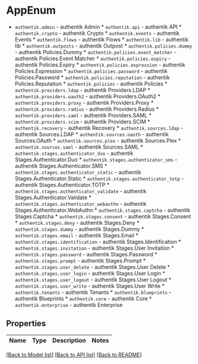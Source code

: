 # AppEnum

* `authentik.admin` - authentik Admin * `authentik.api` - authentik API * `authentik.crypto` - authentik Crypto * `authentik.events` - authentik Events * `authentik.flows` - authentik Flows * `authentik.lib` - authentik lib * `authentik.outposts` - authentik Outpost * `authentik.policies.dummy` - authentik Policies.Dummy * `authentik.policies.event_matcher` - authentik Policies.Event Matcher * `authentik.policies.expiry` - authentik Policies.Expiry * `authentik.policies.expression` - authentik Policies.Expression * `authentik.policies.password` - authentik Policies.Password * `authentik.policies.reputation` - authentik Policies.Reputation * `authentik.policies` - authentik Policies * `authentik.providers.ldap` - authentik Providers.LDAP * `authentik.providers.oauth2` - authentik Providers.OAuth2 * `authentik.providers.proxy` - authentik Providers.Proxy * `authentik.providers.radius` - authentik Providers.Radius * `authentik.providers.saml` - authentik Providers.SAML * `authentik.providers.scim` - authentik Providers.SCIM * `authentik.recovery` - authentik Recovery * `authentik.sources.ldap` - authentik Sources.LDAP * `authentik.sources.oauth` - authentik Sources.OAuth * `authentik.sources.plex` - authentik Sources.Plex * `authentik.sources.saml` - authentik Sources.SAML * `authentik.stages.authenticator_duo` - authentik Stages.Authenticator.Duo * `authentik.stages.authenticator_sms` - authentik Stages.Authenticator.SMS * `authentik.stages.authenticator_static` - authentik Stages.Authenticator.Static * `authentik.stages.authenticator_totp` - authentik Stages.Authenticator.TOTP * `authentik.stages.authenticator_validate` - authentik Stages.Authenticator.Validate * `authentik.stages.authenticator_webauthn` - authentik Stages.Authenticator.WebAuthn * `authentik.stages.captcha` - authentik Stages.Captcha * `authentik.stages.consent` - authentik Stages.Consent * `authentik.stages.deny` - authentik Stages.Deny * `authentik.stages.dummy` - authentik Stages.Dummy * `authentik.stages.email` - authentik Stages.Email * `authentik.stages.identification` - authentik Stages.Identification * `authentik.stages.invitation` - authentik Stages.User Invitation * `authentik.stages.password` - authentik Stages.Password * `authentik.stages.prompt` - authentik Stages.Prompt * `authentik.stages.user_delete` - authentik Stages.User Delete * `authentik.stages.user_login` - authentik Stages.User Login * `authentik.stages.user_logout` - authentik Stages.User Logout * `authentik.stages.user_write` - authentik Stages.User Write * `authentik.tenants` - authentik Tenants * `authentik.blueprints` - authentik Blueprints * `authentik.core` - authentik Core * `authentik.enterprise` - authentik Enterprise

## Properties
Name | Type | Description | Notes
------------ | ------------- | ------------- | -------------

[[Back to Model list]](../README.md#documentation-for-models) [[Back to API list]](../README.md#documentation-for-api-endpoints) [[Back to README]](../README.md)


